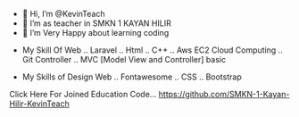 - 👋 Hi, I’m @KevinTeach
- 👀 I’m as teacher in SMKN 1 KAYAN HILIR
- 🌱 I’m Very Happy about learning coding

<!---
KevinTeach/KevinTeach is a ✨ special ✨ repository because its `README.md` (this file) appears on your GitHub profile.
You can click the Preview link to take a look at your changes.
--->

- My Skill Of Web
.. Laravel
.. Html
.. C++
.. Aws EC2 Cloud Computing
.. Git Controller
.. MVC [Model View and Controller] basic

- My Skills of Design Web
.. Fontawesome
.. CSS
.. Bootstrap


Click Here For Joined Education Code... https://github.com/SMKN-1-Kayan-Hilir-KevinTeach
